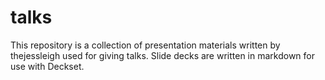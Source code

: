 # talks

This repository is a collection of presentation materials written by thejessleigh used for giving talks. Slide decks are written in markdown for use with Deckset.
